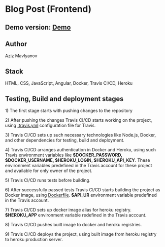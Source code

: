 # Blog Post (Frontend)

## Demo version: [Demo](https://budgetappexpensify.herokuapp.com/)

## Author

Aziz Mavlyanov

## Stack

HTML, CSS, JavaScript, Angular, Docker, Travis CI/CD, Heroku

## Testing, Build and deployment stages

1\) The first stage starts with pushing changes to the repository

2\) After pushing the changes Travis CI/CD starts working on the project, using [.travis.yml](https://github.com/azizMavlyanov/angular_front/blob/master/.travis.yml) configuration file for Travis.

3\) Travis CI/CD sets up such necessary technologies like Node.js, Docker, and other dependencies for testing, build and deployment.

4\) Travis CI/CD arranges authentication in Docker and Heroku, using such Travis environment variables like **$DOCKER_PASSWORD, $DOCKER_USERNAME, $HEROKU_LOGIN, $HEROKU_API_KEY**. These environment variables predefined in the Travis account for these project and available for only owner of the project.

5\) Travis CI/CD runs tests before building.

6\) After successfully passed tests Travis CI/CD starts building the project as Docker image, using [Dockerfile](https://github.com/azizMavlyanov/angular_front/blob/master/Dockerfile). **\$API_UR** environment variable predefined in the Travis account.

7\) Travis CI/CD sets up docker image alias for heroku registry. **\$HEROKU_APP** environment variable redefined in the Travis account.

8\) Travis CI/CD pushes built image to docker and heroku registries.

9\) Travis CI/CD deploys the project, using built image from heroku registry to heroku production server.
